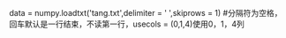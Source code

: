 data = numpy.loadtxt('tang.txt',delimiter = ' ',skiprows = 1)
#分隔符为空格，回车默认是一行结束，不读第一行，usecols = (0,1,4)使用0，1，4列
